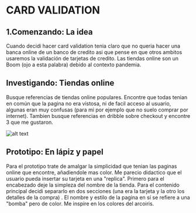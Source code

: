 # CARD VALIDATION
## 1.Comenzando: La idea
Cuando decidi hacer card validation tenia claro que no queria hacer una banca online de un banco de credito asi que pense en que otros ambitos usaremos la validación de tarjetas de credito. Las tiendas online son un Boom (ojo a esta palabra) debido al contexto pandemia. 

## Investigando: Tiendas online
Busque referencias de tiendas online populares. Encontre que todas tenian en común que la pagina no era vistosa, ni de facil acceso al usuario, algunas eran muy confusas (para mi por ejemplo que no suelo comprar por internet). Tambien busque referencias en dribble sobre checkout y encontre 3 que me gustaron.

![alt text](src/img/investigación.jpg)

## Prototipo: En lápiz y papel
Para el prototipo trate de amalgar la simplicidad que tenian las paginas online que encontre, añadiendole mas color. Me parecio didactico que el usuario pueda insertar su tarjeta en una "replica". Primero para el encabezado deje la simpleza del nombre de la tienda. Para el contenido principal decidi separarlo en dos secciones (una era la tarjeta y la otro los detalles de la compra) . El nombre y estilo de la pagina en sí se refiere a una "bomba" pero de color. Me inspire en los colores del arcoiris.